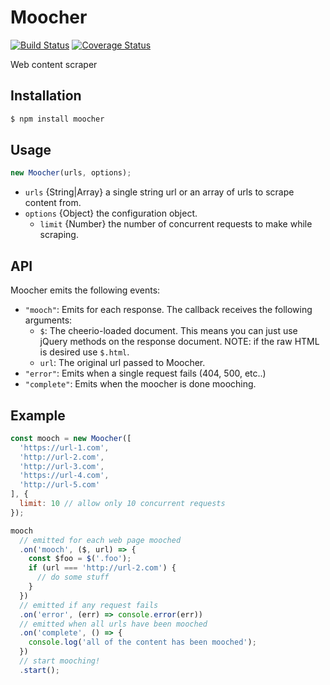 
# Moocher
[![Build Status](https://api.travis-ci.org/schne324/moocher.svg?branch=master)](https://travis-ci.org/schne324/moocher)
[![Coverage Status](https://coveralls.io/repos/github/schne324/moocher/badge.svg?branch=master)](https://coveralls.io/github/schne324/moocher?branch=master)

Web content scraper

## Installation

```bash
$ npm install moocher
```

## Usage

```js
new Moocher(urls, options);
```

- `urls` {String|Array} a single string url or an array of urls to scrape content from.
- `options` {Object} the configuration object.
  - `limit` {Number} the number of concurrent requests to make while scraping.

## API
Moocher emits the following events:

- `"mooch"`: Emits for each response. The callback receives the following arguments:
  - `$`: The cheerio-loaded document. This means you can just use jQuery methods on the response document. NOTE: if the raw HTML is desired use `$.html`.
  - `url`: The original url passed to Moocher.
- `"error"`: Emits when a single request fails (404, 500, etc..)
- `"complete"`: Emits when the moocher is done mooching.



## Example
```js
const mooch = new Moocher([
  'https://url-1.com',
  'http://url-2.com',
  'http://url-3.com',
  'https://url-4.com',
  'http://url-5.com'
], {
  limit: 10 // allow only 10 concurrent requests
});

mooch
  // emitted for each web page mooched
  .on('mooch', ($, url) => {
    const $foo = $('.foo');
    if (url === 'http://url-2.com') {
      // do some stuff
    }
  })
  // emitted if any request fails
  .on('error', (err) => console.error(err))
  // emitted when all urls have been mooched
  .on('complete', () => {
    console.log('all of the content has been mooched');
  })
  // start mooching!
  .start();
```
